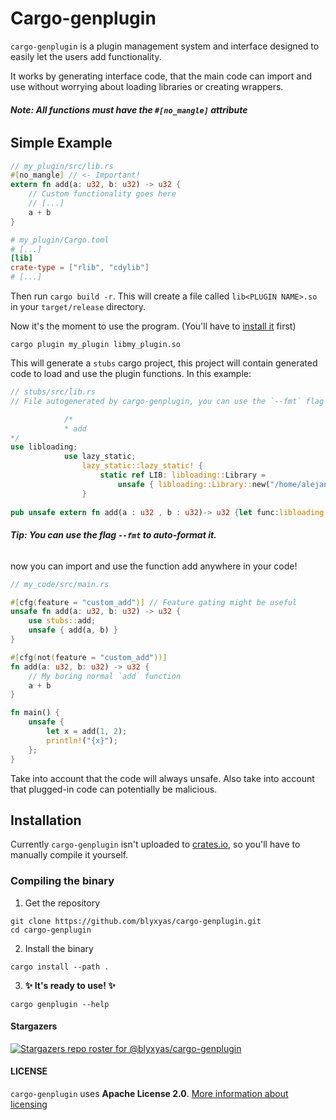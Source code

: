 # Cargo-genplugin

`cargo-genplugin` is a plugin management system and interface designed to easily let the users add functionality.

It works by generating interface code, that the main code can import and use without worrying about loading libraries or creating wrappers.

###### **Note: All functions must have the `#[no_mangle]` attribute**

## Simple Example

```rust
// my_plugin/src/lib.rs
#[no_mangle] // <- Important!
extern fn add(a: u32, b: u32) -> u32 {
	// Custom functionality goes here
	// [...]
	a + b
}
```

```toml
# my_plugin/Cargo.toml
# [...]
[lib]
crate-type = ["rlib", "cdylib"]
# [...]
```

Then run `cargo build -r`. This will create a file called `lib<PLUGIN NAME>.so` in your `target/release` directory.

Now it's the moment to use the program. (You'll have to [install it](#installation) first)

```
cargo plugin my_plugin libmy_plugin.so
```

This will generate a `stubs` cargo project, this project will contain generated code to load and use the plugin functions. In this example:

```rust
// stubs/src/lib.rs
// File autogenerated by cargo-genplugin, you can use the `--fmt` flag to generate formatted files. Do not manually edit, it will be overwritten. Report issues @ github.com/blyxyas/cargo-genplugin. The following functions were generated:

			/*
			* add
*/
use libloading;
			use	lazy_static;
				lazy_static::lazy_static! {
					static ref LIB: libloading::Library =
						unsafe { libloading::Library::new("/home/alejandra/git/wawawa/my_plugin/target/release/libmy_plugin.so").expect("Couldn't load library libmy_plugin.so") };
				}
			
pub unsafe extern fn add(a : u32 , b : u32)-> u32 {let func:libloading::Symbol<unsafe extern fn(a : u32 , b : u32) -> u32>=LIB.get(b"add").expect("Couldn't load function 'add'");return func(a,b,);}
```

###### **Tip: You can use the flag `--fmt` to auto-format it.**

now you can import and use the function add anywhere in your code!

```rust
// my_code/src/main.rs

#[cfg(feature = "custom_add")] // Feature gating might be useful
unsafe fn add(a: u32, b: u32) -> u32 {
	use stubs::add;
	unsafe { add(a, b) }
}

#[cfg(not(feature = "custom_add"))]
fn add(a: u32, b: u32) -> u32 {
	// My boring normal `add` function
	a + b
}

fn main() {
	unsafe {
		let x = add(1, 2); 
		println!("{x}");
	};
}
```

Take into account that the code will always unsafe. Also take into account that plugged-in code can potentially be malicious.

## Installation

Currently `cargo-genplugin` isn't uploaded to [crates.io](https://crates.io), so you'll have to manually compile it yourself.

### Compiling the binary

1. Get the repository

```
git clone https://github.com/blyxyas/cargo-genplugin.git
cd cargo-genplugin
```

2. Install the binary
   
```
cargo install --path .
```

3. **✨ It's ready to use! ✨**

```
cargo genplugin --help
```

#### Stargazers

[![Stargazers repo roster for @blyxyas/cargo-genplugin](https://reporoster.com/stars/blyxyas/cargo-genplugin)](https://github.com/blyxyas/cargo-genplugin/stargazers)

#### LICENSE

`cargo-genplugin` uses **Apache License 2.0**. [More information about licensing](https://github.com/blyxyas/cargo-genplugin/blob/main/LICENSE)
